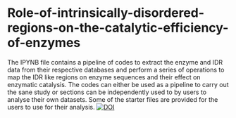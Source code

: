 # Role-of-intrinsically-disordered-regions-on-the-catalytic-efficiency-of-enzymes
The IPYNB file contains a pipeline of codes to extract the enzyme and IDR data from their respective databases and perform a series of operations to map the IDR like regions on enzyme sequences and their effect on enzymatic catalysis. 
The codes can either be used as a pipeline to carry out the sane study or sections can be independently used to by users to analyse their own datasets. 
Some of the starter files are provided for the users to use for their analysis. 
[![DOI](https://zenodo.org/badge/1021638918.svg)](https://doi.org/10.5281/zenodo.16048193)
